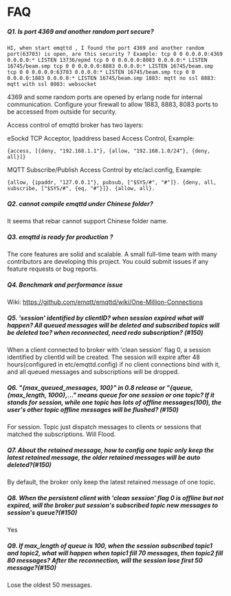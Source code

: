 #  FAQ 

##### Q1. Is port 4369 and another random port secure? 

``` HI, when start emqttd , I found the port 4369 and another random port(63703) is open, are this security ? Example: tcp 0 0 0.0.0.0:4369 0.0.0.0:* LISTEN 13736/epmd tcp 0 0 0.0.0.0:8083 0.0.0.0:* LISTEN 16745/beam.smp tcp 0 0 0.0.0.0:8883 0.0.0.0:* LISTEN 16745/beam.smp tcp 0 0 0.0.0.0:63703 0.0.0.0:* LISTEN 16745/beam.smp tcp 0 0 0.0.0.0:1883 0.0.0.0:* LISTEN 16745/beam.smp 1883: mqtt no ssl 8883: mqtt with ssl 8083: websocket ```

4369 and some random ports are opened by erlang node for internal communication. Configure your firewall to allow 1883, 8883, 8083 ports to be accessed from outside for security. 

Access control of emqttd broker has two layers: 

eSockd TCP Acceptor, Ipaddress based Access Control, Example: 

``` {access, [{deny, "192.168.1.1"}, {allow, "192.168.1.0/24"}, {deny, all}]} ``` 

MQTT Subscribe/Publish Access Control by etc/acl.config, Example: 

``` {allow, {ipaddr, "127.0.0.1"}, pubsub, ["$SYS/#", "#"]}. {deny, all, subscribe, ["$SYS/#", {eq, "#"}]}. {allow, all}. ``` 

##### Q2. cannot compile emqttd under Chinese folder? 

It seems that rebar cannot support Chinese folder name. 

##### Q3. emqttd is ready for production ? 

The core features are solid and scalable. A small full-time team with many contributors are developing this project. You could submit issues if any feature requests or bug reports. 

##### Q4. Benchmark and performance issue 

Wiki: [ https://github.com/emqtt/emqttd/wiki/One-Million-Connections ](https://github.com/emqtt/emqttd/wiki/One-Million-Connections)

##### Q5. 'session' identified by clientID? when session expired what will happen? All queued messages will be deleted and subscribed topics will be deleted too? when reconnected, need redo subscription? (#150) 

When a client connected to broker with 'clean session' flag 0, a session identified by clientId will be created. The session will expire after 48 hours(configured in etc/emqttd.config) if no client connections bind with it, and all queued messages and subscriptions will be dropped. 

##### Q6. "{max_queued_messages, 100}" in 0.8 release or "{queue, {max_length, 1000},..." means queue for one session or one topic? If it stands for session, while one topic has lots of offline messages(100), the user's other topic offline messages will be flushed? (#150) 

For session. Topic just dispatch messages to clients or sessions that matched the subscriptions. Will Flood. 

##### Q7. About the retained message, how to config one topic only keep the latest retained message, the older retained messages will be auto deleted?(#150) 

By default, the broker only keep the latest retained message of one topic. 

##### Q8. When the persistent client with 'clean session' flag 0 is offline but not expired, will the broker put session's subscribed topic new messages to session's queue?(#150) 

Yes 

##### Q9. If max_length of queue is 100, when the session subscribed topic1 and topic2, what will happen when topic1 fill 70 messages, then topic2 fill 80 messages? After the reconnection, will the session lose first 50 message?(#150) 

Lose the oldest 50 messages. 
